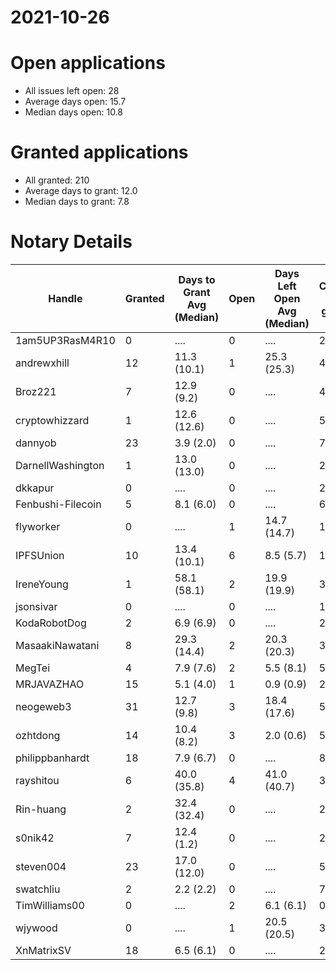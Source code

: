 2021-10-26
==========

# Open applications

- All issues left open: 28
- Average days open: 15.7
- Median days open: 10.8

# Granted applications

- All granted: 210
- Average days to grant: 12.0
- Median days to grant: 7.8

# Notary Details

| Handle            |   Granted | Days to Grant Avg (Median)   |   Open | Days Left Open Avg (Median)   |   Closed (no grant) |
|-------------------|-----------|------------------------------|--------|-------------------------------|---------------------|
| 1am5UP3RasM4R10   |         0 | ....                         |      0 | ....                          |                   2 |
| andrewxhill       |        12 | 11.3  (10.1)                 |      1 | 25.3  (25.3)                  |                  44 |
| Broz221           |         7 | 12.9  (9.2)                  |      0 | ....                          |                  48 |
| cryptowhizzard    |         1 | 12.6  (12.6)                 |      0 | ....                          |                   5 |
| dannyob           |        23 | 3.9  (2.0)                   |      0 | ....                          |                  74 |
| DarnellWashington |         1 | 13.0  (13.0)                 |      0 | ....                          |                   2 |
| dkkapur           |         0 | ....                         |      0 | ....                          |                   2 |
| Fenbushi-Filecoin |         5 | 8.1  (6.0)                   |      0 | ....                          |                  67 |
| flyworker         |         0 | ....                         |      1 | 14.7  (14.7)                  |                   1 |
| IPFSUnion         |        10 | 13.4  (10.1)                 |      6 | 8.5  (5.7)                    |                  16 |
| IreneYoung        |         1 | 58.1  (58.1)                 |      2 | 19.9  (19.9)                  |                   3 |
| jsonsivar         |         0 | ....                         |      0 | ....                          |                  13 |
| KodaRobotDog      |         2 | 6.9  (6.9)                   |      0 | ....                          |                   2 |
| MasaakiNawatani   |         8 | 29.3  (14.4)                 |      2 | 20.3  (20.3)                  |                  37 |
| MegTei            |         4 | 7.9  (7.6)                   |      2 | 5.5  (8.1)                    |                   5 |
| MRJAVAZHAO        |        15 | 5.1  (4.0)                   |      1 | 0.9  (0.9)                    |                  20 |
| neogeweb3         |        31 | 12.7  (9.8)                  |      3 | 18.4  (17.6)                  |                  55 |
| ozhtdong          |        14 | 10.4  (8.2)                  |      3 | 2.0  (0.6)                    |                  57 |
| philippbanhardt   |        18 | 7.9  (6.7)                   |      0 | ....                          |                  81 |
| rayshitou         |         6 | 40.0  (35.8)                 |      4 | 41.0  (40.7)                  |                  33 |
| Rin-huang         |         2 | 32.4  (32.4)                 |      0 | ....                          |                   2 |
| s0nik42           |         7 | 12.4  (1.2)                  |      0 | ....                          |                  24 |
| steven004         |        23 | 17.0  (12.0)                 |      0 | ....                          |                  58 |
| swatchliu         |         2 | 2.2  (2.2)                   |      0 | ....                          |                   7 |
| TimWilliams00     |         0 | ....                         |      2 | 6.1  (6.1)                    |                   0 |
| wjywood           |         0 | ....                         |      1 | 20.5  (20.5)                  |                   3 |
| XnMatrixSV        |        18 | 6.5  (6.1)                   |      0 | ....                          |                  28 |